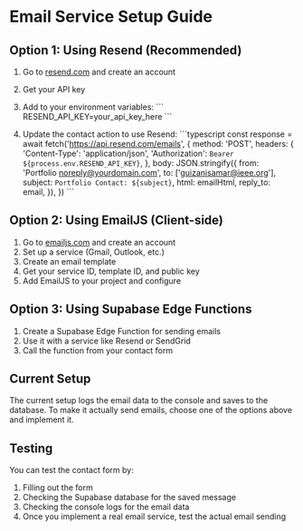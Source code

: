 # Email Service Setup Guide

## Option 1: Using Resend (Recommended)

1. Go to [resend.com](https://resend.com) and create an account
2. Get your API key
3. Add to your environment variables:
   \`\`\`
   RESEND_API_KEY=your_api_key_here
   \`\`\`

4. Update the contact action to use Resend:
   \`\`\`typescript
   const response = await fetch('https://api.resend.com/emails', {
     method: 'POST',
     headers: {
       'Content-Type': 'application/json',
       'Authorization': `Bearer ${process.env.RESEND_API_KEY}`,
     },
     body: JSON.stringify({
       from: 'Portfolio <noreply@yourdomain.com>',
       to: ['guizanisamar@ieee.org'],
       subject: `Portfolio Contact: ${subject}`,
       html: emailHtml,
       reply_to: email,
     }),
   })
   \`\`\`

## Option 2: Using EmailJS (Client-side)

1. Go to [emailjs.com](https://emailjs.com) and create an account
2. Set up a service (Gmail, Outlook, etc.)
3. Create an email template
4. Get your service ID, template ID, and public key
5. Add EmailJS to your project and configure

## Option 3: Using Supabase Edge Functions

1. Create a Supabase Edge Function for sending emails
2. Use it with a service like Resend or SendGrid
3. Call the function from your contact form

## Current Setup

The current setup logs the email data to the console and saves to the database.
To make it actually send emails, choose one of the options above and implement it.

## Testing

You can test the contact form by:
1. Filling out the form
2. Checking the Supabase database for the saved message
3. Checking the console logs for the email data
4. Once you implement a real email service, test the actual email sending
